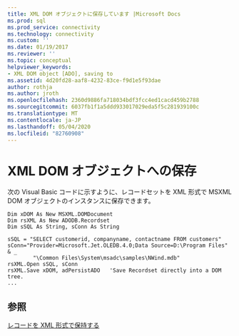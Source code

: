 ```yaml
---
title: XML DOM オブジェクトに保存しています |Microsoft Docs
ms.prod: sql
ms.prod_service: connectivity
ms.technology: connectivity
ms.custom: ''
ms.date: 01/19/2017
ms.reviewer: ''
ms.topic: conceptual
helpviewer_keywords:
- XML DOM object [ADO], saving to
ms.assetid: 4d20fd28-aaf8-4232-83ce-f9d1e5f93dae
author: rothja
ms.author: jroth
ms.openlocfilehash: 2360d9886fa718034bdf3fcc4ed1cacd459b2788
ms.sourcegitcommit: 6037fb1f1a5ddd933017029eda5f5c281939100c
ms.translationtype: MT
ms.contentlocale: ja-JP
ms.lasthandoff: 05/04/2020
ms.locfileid: "82760908"
---
```

# <a name="saving-to-the-xml-dom-object"></a>XML DOM オブジェクトへの保存
次の Visual Basic コードに示すように、レコードセットを XML 形式で MSXML DOM オブジェクトのインスタンスに保存できます。  
  
```  
Dim xDOM As New MSXML.DOMDocument  
Dim rsXML As New ADODB.Recordset  
Dim sSQL As String, sConn As String  
  
sSQL = "SELECT customerid, companyname, contactname FROM customers"  
sConn="Provider=Microsoft.Jet.OLEDB.4.0;Data Source=D:\Program Files" & _  
        "\Common Files\System\msadc\samples\NWind.mdb"  
rsXML.Open sSQL, sConn  
rsXML.Save xDOM, adPersistADO   'Save Recordset directly into a DOM tree.  
...  
```  
  
## <a name="see-also"></a>参照  
 [レコードを XML 形式で保持する](../../../ado/guide/data/persisting-records-in-xml-format.md)
